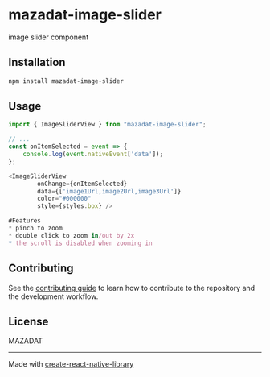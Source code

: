 # mazadat-image-slider

image slider component

## Installation

```sh
npm install mazadat-image-slider
```

## Usage

```js
import { ImageSliderView } from "mazadat-image-slider";

// ...
const onItemSelected = event => {
    console.log(event.nativeEvent['data']);
};

<ImageSliderView 
        onChange={onItemSelected}
        data={['image1Url,image2Url,image3Url']}
        color="#000000"
        style={styles.box} />

#Features
* pinch to zoom
* double click to zoom in/out by 2x
* the scroll is disabled when zooming in

```

## Contributing

See the [contributing guide](CONTRIBUTING.md) to learn how to contribute to the repository and the development workflow.

## License

MAZADAT

---

Made with [create-react-native-library](https://github.com/callstack/react-native-builder-bob)

